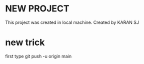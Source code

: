 # NEW PROJECT

This project was created in local machine.
Created by KARAN SJ
# new trick
first type git push -u origin main